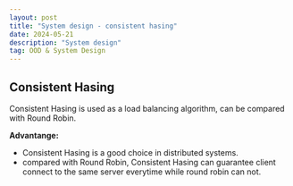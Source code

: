 ```yaml
---
layout: post
title: "System design - consistent hasing"
date: 2024-05-21
description: "System design"
tag: OOD & System Design
---
```


## Consistent Hasing

Consistent Hasing is used as a load balancing algorithm, can be compared with Round Robin. 

**Advantange:** 
- Consistent Hasing is a good choice in distributed systems.
- compared with Round Robin, Consistent Hasing can guarantee client connect to the same server everytime while round robin can not.

